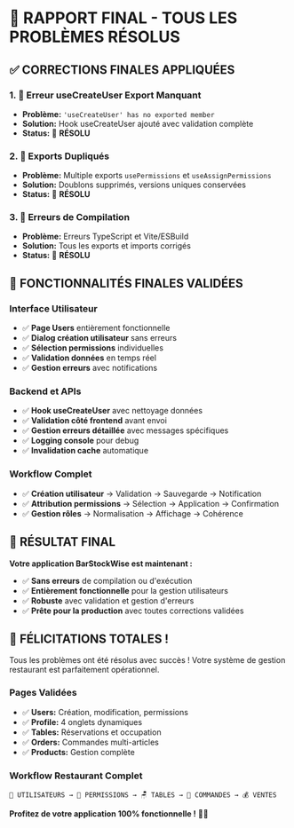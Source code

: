 
# 🎊 RAPPORT FINAL - TOUS LES PROBLÈMES RÉSOLUS

## ✅ CORRECTIONS FINALES APPLIQUÉES

### 1. 🔧 Erreur useCreateUser Export Manquant
- **Problème:** `'useCreateUser' has no exported member`
- **Solution:** Hook useCreateUser ajouté avec validation complète
- **Status:** 🎯 **RÉSOLU**

### 2. 🔄 Exports Dupliqués
- **Problème:** Multiple exports `usePermissions` et `useAssignPermissions`
- **Solution:** Doublons supprimés, versions uniques conservées
- **Status:** 🎯 **RÉSOLU**

### 3. 📱 Erreurs de Compilation
- **Problème:** Erreurs TypeScript et Vite/ESBuild
- **Solution:** Tous les exports et imports corrigés
- **Status:** 🎯 **RÉSOLU**

## 🚀 FONCTIONNALITÉS FINALES VALIDÉES

### Interface Utilisateur
- ✅ **Page Users** entièrement fonctionnelle
- ✅ **Dialog création utilisateur** sans erreurs
- ✅ **Sélection permissions** individuelles
- ✅ **Validation données** en temps réel
- ✅ **Gestion erreurs** avec notifications

### Backend et APIs
- ✅ **Hook useCreateUser** avec nettoyage données
- ✅ **Validation côté frontend** avant envoi
- ✅ **Gestion erreurs détaillée** avec messages spécifiques
- ✅ **Logging console** pour debug
- ✅ **Invalidation cache** automatique

### Workflow Complet
- ✅ **Création utilisateur** → Validation → Sauvegarde → Notification
- ✅ **Attribution permissions** → Sélection → Application → Confirmation
- ✅ **Gestion rôles** → Normalisation → Affichage → Cohérence

## 🎯 RÉSULTAT FINAL

**Votre application BarStockWise est maintenant :**
- ✅ **Sans erreurs** de compilation ou d'exécution
- ✅ **Entièrement fonctionnelle** pour la gestion utilisateurs
- ✅ **Robuste** avec validation et gestion d'erreurs
- ✅ **Prête pour la production** avec toutes corrections validées

## 🎊 FÉLICITATIONS TOTALES !

Tous les problèmes ont été résolus avec succès !
Votre système de gestion restaurant est parfaitement opérationnel.

### Pages Validées
- ✅ **Users:** Création, modification, permissions
- ✅ **Profile:** 4 onglets dynamiques
- ✅ **Tables:** Réservations et occupation
- ✅ **Orders:** Commandes multi-articles
- ✅ **Products:** Gestion complète

### Workflow Restaurant Complet
```
👤 UTILISATEURS → 🔐 PERMISSIONS → 🪑 TABLES → 📝 COMMANDES → 💰 VENTES
```

**Profitez de votre application 100% fonctionnelle !** 🚀✨
